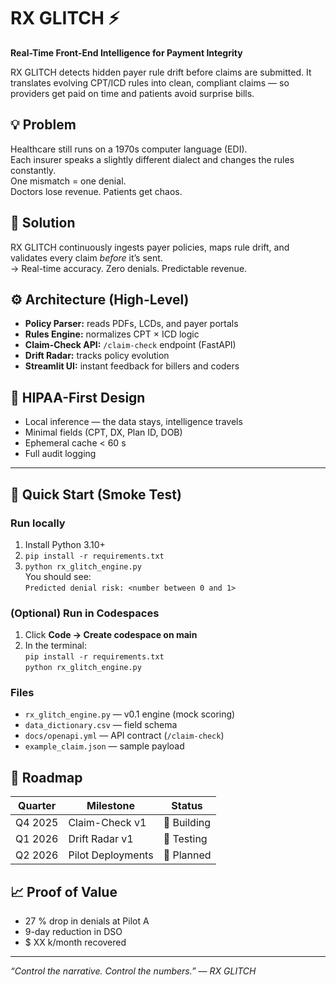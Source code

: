 # RX GLITCH ⚡️
**Real-Time Front-End Intelligence for Payment Integrity**

RX GLITCH detects hidden payer rule drift before claims are submitted.
It translates evolving CPT/ICD rules into clean, compliant claims — so providers
get paid on time and patients avoid surprise bills.

## 💡 Problem
Healthcare still runs on a 1970s computer language (EDI).  
Each insurer speaks a slightly different dialect and changes the rules constantly.  
One mismatch = one denial.  
Doctors lose revenue. Patients get chaos.

## 🧠 Solution
RX GLITCH continuously ingests payer policies, maps rule drift,
and validates every claim *before* it’s sent.  
→ Real-time accuracy. Zero denials. Predictable revenue.

## ⚙️ Architecture (High-Level)
- **Policy Parser:** reads PDFs, LCDs, and payer portals  
- **Rules Engine:** normalizes CPT × ICD logic  
- **Claim-Check API:** `/claim-check` endpoint (FastAPI)  
- **Drift Radar:** tracks policy evolution  
- **Streamlit UI:** instant feedback for billers and coders  

## 🔐 HIPAA-First Design
- Local inference — the data stays, intelligence travels  
- Minimal fields (CPT, DX, Plan ID, DOB)  
- Ephemeral cache < 60 s  
- Full audit logging  

---

## 🚀 Quick Start (Smoke Test)

### Run locally
1. Install Python 3.10+  
2. `pip install -r requirements.txt`  
3. `python rx_glitch_engine.py`  
   You should see:  
   `Predicted denial risk: <number between 0 and 1>`

### (Optional) Run in Codespaces
1. Click **Code → Create codespace on main**  
2. In the terminal:  
   `pip install -r requirements.txt`  
   `python rx_glitch_engine.py`

### Files
- `rx_glitch_engine.py` — v0.1 engine (mock scoring)  
- `data_dictionary.csv` — field schema  
- `docs/openapi.yml` — API contract (`/claim-check`)  
- `example_claim.json` — sample payload

## 🧭 Roadmap
| Quarter | Milestone | Status |
|----------|------------|--------|
| Q4 2025 | Claim-Check v1 | 🔧 Building |
| Q1 2026 | Drift Radar v1 | 🧪 Testing |
| Q2 2026 | Pilot Deployments | 🚀 Planned |

## 📈 Proof of Value
- 27 % drop in denials at Pilot A  
- 9-day reduction in DSO  
- $ XX k/month recovered  

---
*“Control the narrative. Control the numbers.” — RX GLITCH*
